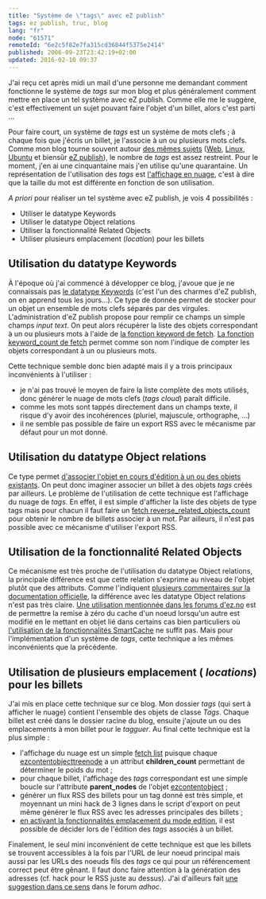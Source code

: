 ```yaml
---
title: "Système de \"tags\" avec eZ publish"
tags: ez publish, truc, blog
lang: "fr"
node: "61571"
remoteId: "6e2c5f82e7fa315cd36844f5375e2414"
published: 2006-09-23T23:42:19+02:00
updated: 2016-02-10 09:37
---
```


J'ai reçu cet après midi un mail d'une personne me demandant comment fonctionne
le système de *tags* sur mon blog et plus généralement comment mettre en place
un tel système avec eZ publish. Comme elle me le suggère, c'est effectivement un
sujet pouvant faire l'objet d'un billet, alors c'est parti …


Pour faire court, un système de *tags* est un système de mots clefs ; à chaque
fois que j'écris un billet, je l'associe à un ou plusieurs mots clefs. Comme mon
blog tourne souvent autour [des mêmes sujets](/post/ouverture) ([Web](/tag/web),
[Linux](/tag/linux), [Ubuntu](/tag/ubuntu) et biensûr [eZ
publish](/tag/ez-publish)), le nombre de *tags* est assez restreint. Pour le
moment, j'en ai une cinquantaine mais j'en utilise qu'une quarantaine. Un
représentation de l'utilisation des *tags* est [l'affichage en nuage](/tags),
c'est à dire que la taille du mot est différente en fonction de son utilisation.


*A priori* pour réaliser un tel système avec eZ publish, je vois 4 possibilités
:

* Utiliser le datatype Keywords
* Utiliser le datatype Object relations
* Utiliser la fonctionnalité Related Objects
* Utiliser plusieurs emplacement (*location*) pour les billets


## Utilisation du datatype Keywords


À l'époque où j'ai commencé à développer ce blog, j'avoue que je ne connaissais
pas [le datatype
Keywords](http://ez.no/doc/ez_publish/technical_manual/3_8/reference/datatypes/keywords)
(c'est l'un des charmes d'eZ publish, on en apprend tous les jours…). Ce type
de donnée permet de stocker pour un objet un ensemble de mots clefs séparés par
des virgules. L'administration d'eZ publish propose pour remplir ce champs un
simple champs *input text*. On peut alors récupèrer la liste des objets
correspondant à un ou plusieurs mots à l'aide de [la fonction keyword de
fetch](http://ez.no/doc/ez_publish/technical_manual/3_8/reference/modules/content/fetch_functions/keyword).
[La fonction keyword_count de
fetch](http://ez.no/doc/ez_publish/technical_manual/3_8/reference/modules/content/fetch_functions/keyword_count)
permet comme son nom l'indique de compter les objets correspondant à un ou
plusieurs mots.


Cette technique semble donc bien adapté mais il y a trois principaux
inconvénients à l'utiliser :

* je n'ai pas trouvé le moyen de faire la liste complète des mots utilisés, donc
  générer le nuage de mots clefs (*tags cloud*) paraît difficile.
* comme les mots sont tappés directement dans un champs texte, il risque d'y
  avoir des incohérences (pluriel, majuscule, orthographe, …)
* il ne semble pas possible de faire un export RSS avec le mécanisme par défaut
  pour un mot donné.


## Utilisation du datatype Object relations


Ce type permet [d'associer l'objet en cours d'édition à un ou des objets
existants](http://ez.no/doc/ez_publish/technical_manual/3_8/reference/datatypes/object_relations).
On peut donc imaginer associer un billet à des objets *tags* créés par ailleurs.
Le problème de l'utilisation de cette technique est l'affichage du nuage de
*tags*. En effet, il est simple d'afficher la liste des objets de type tags mais
pour chacun il faut faire un [fetch
reverse_related_objects_count](http://ez.no/doc/ez_publish/technical_manual/3_8/reference/modules/content/fetch_functions/reverse_related_objects_count)
pour obtenir le nombre de billets associer à un mot. Par ailleurs, il n'est pas
possible avec ce mécanisme d'utiliser l'export RSS.


## Utilisation de la fonctionnalité Related Objects


Ce mécanisme est très proche de l'utilisation du datatype Object relations, la
principale différence est que cette relation s'exprime au niveau de l'objet
plutôt que des attributs. Comme l'indiquent [plusieurs commentaires sur la
documentation
officielle](http://ez.no/doc/ez_publish/technical_manual/3_8/concepts_and_basics/content_management/object_relations#comments),
la différence avec les datatype Object relations n'est pas très claire. [Une
utilisation mentionnée dans les forums
d'ez.no](http://share.ez.no/forums/install-configuration/viewcache.ini-settings)
est de permettre la remise à zéro du cache d'un noeud lorsqu'un autre est
modifié en le mettant en objet lié dans certains cas bien particuliers où
[l'utilisation de la fonctionnalités SmartCache](/post/ez-publish-et-son-cache)
ne suffit pas. Mais pour l'implémentation d'un système de *tags*, cette
technique a les mêmes inconvénients que la précédente.


## Utilisation de plusieurs emplacement ( *locations*) pour les billets


J'ai mis en place cette technique sur ce blog. Mon dossier *tags* (qui sert à
afficher le nuage) contient l'ensemble des objets de classe *Tags*. Chaque
billet est créé dans le dossier racine du blog, ensuite j'ajoute un ou des
emplacements à mon billet pour le *tagguer*. Au final cette technique est la
plus simple :

* l'affichage du nuage est un simple [fetch
  list](http://ez.no/doc/ez_publish/technical_manual/3_8/reference/modules/content/fetch_functions/list)
  puisque chaque
  [ezcontentobjecttreenode](http://ez.no/doc/ez_publish/technical_manual/3_8/reference/objects/ezcontentobjecttreenode)
  a un attribut **children_count** permettant de déterminer le poids du mot ;
* pour chaque billet, l'affichage des *tags* correspondant est une simple boucle
  sur l'attribute **parent_nodes** de l'objet
  [ezcontentobject](http://ez.no/doc/ez_publish/technical_manual/3_8/reference/objects/ezcontentobject)
  ;
* générer un flux RSS des billets pour un tag donné est très simple, et
  moyennant un mini hack de 3 lignes dans le script d'export on peut même
  générer le flux RSS avec les adresses principales des billets ;
* [en activant la fonctionnalités emplacement du mode
  edition](http://ez.no/doc/ez_publish/user_manual/3_8/daily_tasks/publishing_at_multiple_locations),
  il est possible de décider lors de l'édition des *tags* associés à un billet.

Finalement, le seul mini inconvénient de cette technique est que les billets se
trouvent accessibles à la fois par l'URL de leur noeud principal mais aussi par
les URLs des noeuds fils des *tags* ce qui pour un référencement correct peut
être gênant. Il faut donc faire attention à la génération des adresses (cf. hack
pour le RSS juste au dessus). J'ai d'ailleurs fait [une suggestion dans ce
sens](http://share.ez.no/forums/suggestions/redirect-to-main_node-settings/)
dans le forum *adhoc*.
